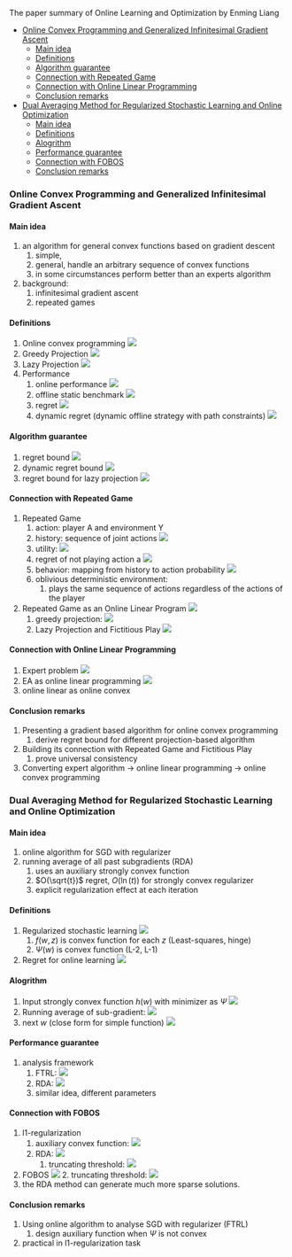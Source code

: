 
The paper summary of Online Learning and Optimization by Enming Liang

- [Online Convex Programming and Generalized Infinitesimal Gradient Ascent](#online-convex-programming-and-generalized-infinitesimal-gradient-ascent)
  - [Main idea](#main-idea)
  - [Definitions](#definitions)
  - [Algorithm guarantee](#algorithm-guarantee)
  - [Connection with Repeated Game](#connection-with-repeated-game)
  - [Connection with Online Linear Programming](#connection-with-online-linear-programming)
  - [Conclusion remarks](#conclusion-remarks)
- [Dual Averaging Method for Regularized Stochastic Learning and Online Optimization](#dual-averaging-method-for-regularized-stochastic-learning-and-online-optimization)
  - [Main idea](#main-idea-1)
  - [Definitions](#definitions-1)
  - [Alogrithm](#alogrithm)
  - [Performance guarantee](#performance-guarantee)
  - [Connection with FOBOS](#connection-with-fobos)
  - [Conclusion remarks](#conclusion-remarks-1)



### Online Convex Programming and Generalized Infinitesimal Gradient Ascent
#### Main idea
1. an algorithm for general convex functions based on gradient descent
   1. simple, 
   2. general, handle an arbitrary sequence of convex functions
   3. in some circumstances perform better than an experts algorithm
2. background:
   1. infinitesimal gradient ascent
   2. repeated games
 
#### Definitions
1. Online convex programming
![](pic/2022-01-28-14-35-06.png)
2. Greedy Projection
![](pic/2022-01-28-14-36-07.png)
3. Lazy Projection
![](pic/2022-01-28-14-53-54.png)
4. Performance
   1. online performance
![](pic/2022-01-28-14-40-03.png)
   2. offline static benchmark
![](pic/2022-01-28-14-40-14.png)
   1. regret 
![](pic/2022-01-28-14-40-33.png)
   1. dynamic regret (dynamic offline strategy with path constraints)
![](pic/2022-01-28-14-48-44.png)

#### Algorithm guarantee
1. regret bound
![](pic/2022-01-28-14-41-50.png)
2. dynamic regret bound
![](pic/2022-01-28-14-51-10.png)
3. regret bound for lazy projection
![](pic/2022-01-28-14-55-16.png)


#### Connection with Repeated Game
1. Repeated Game
    1. action: player A and environment Y
    2. history: sequence of joint actions
![](pic/2022-01-28-14-58-00.png)
    3. utility: 
![](pic/2022-01-28-14-58-36.png)
    4. regret of not playing action a
![](pic/2022-01-28-15-00-25.png)
    5. behavior: mapping from history to action probability
![](pic/2022-01-28-15-03-38.png)
    6. oblivious deterministic environment: 
       1. plays the same sequence of actions regardless of the actions of the player
2. Repeated Game as an Online Linear Program
![](pic/2022-01-28-15-17-07.png)
   1. greedy projection:
![](pic/2022-01-28-15-26-11.png)
   1. Lazy Projection and Fictitious Play
![](pic/2022-01-28-15-31-32.png)

#### Connection with Online Linear Programming
1. Expert problem
   ![](pic/2022-01-28-15-32-40.png)
2. EA as online linear programming
![](pic/2022-01-28-15-49-56.png)
3. online linear as online convex


#### Conclusion remarks
1. Presenting a gradient based algorithm for online convex programming 
   1. derive regret bound for different projection-based algorithm
2. Building its connection with Repeated Game and Fictitious Play
   1. prove universal consistency
3. Converting expert algorithm -> online linear programming -> online convex programming




### Dual Averaging Method for Regularized Stochastic Learning and Online Optimization
#### Main idea
1. online algorithm for SGD with regularizer
2. running average of all past subgradients (RDA)
   1. uses an auxiliary strongly convex function
   2. $O(\sqrt{t})$ regret, $O(\ln(t))$ for strongly convex regularizer
   3. explicit regularization effect at each iteration 

#### Definitions
1. Regularized stochastic learning
   ![](pic/2022-02-16-14-14-19.png)
   1. $f(w,z)$ is convex function for each $z$ (Least-squares, hinge)
   2. $\Psi(w)$ is convex function (L-2, L-1)
2. Regret for online learning 
   ![](pic/2022-02-16-14-27-54.png)
#### Alogrithm
1. Input strongly convex function $h(w)$ with minimizer as $\Psi$
   ![](pic/2022-02-16-14-40-14.png)
2. Running average of sub-gradient:
   ![](pic/2022-02-16-14-42-05.png)
3. next $w$ (close form for simple function)
  ![](pic/2022-02-16-14-42-48.png)
#### Performance guarantee
1. analysis framework
   1. FTRL: ![](pic/2022-02-16-15-31-59.png)
   2. RDA: ![](pic/2022-02-16-15-32-28.png)
   3. similar idea, different parameters

#### Connection with FOBOS 
1. l1-regularization
   1. auxiliary convex function: 
![](pic/2022-02-16-15-43-04.png)
   2. RDA: 
![](pic/2022-02-16-15-43-34.png)
      1. truncating threshold: 
![](pic/2022-02-16-15-45-13.png)
1. FOBOS
   ![](pic/2022-02-16-15-36-11.png)
   2. truncating threshold:
![](pic/2022-02-16-15-52-43.png)
3. the RDA method can generate much more sparse solutions.

#### Conclusion remarks
1. Using online algorithm to analyse SGD with regularizer (FTRL)
   1. design auxiliary function when $\Psi$ is not convex
2. practical in l1-regularization task